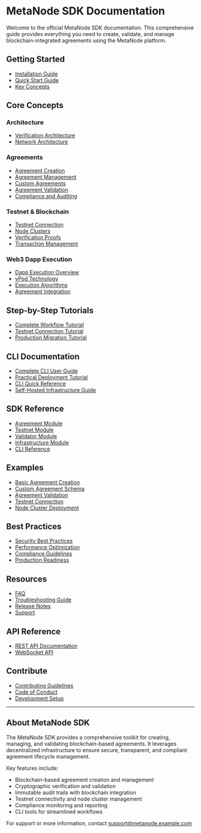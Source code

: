 # MetaNode SDK Documentation

Welcome to the official MetaNode SDK documentation. This comprehensive guide provides everything you need to create, validate, and manage blockchain-integrated agreements using the MetaNode platform.

## Getting Started

- [Installation Guide](getting-started/installation.md)
- [Quick Start Guide](getting-started/quickstart.md)
- [Key Concepts](getting-started/key-concepts.md)

## Core Concepts

### Architecture

- [Verification Architecture](core-concepts/verification_architecture.md)
- [Network Architecture](core-concepts/network_architecture.md)

### Agreements

- [Agreement Creation](agreements/01_agreement_creation.md)
- [Agreement Management](agreements/02_agreement_management.md)
- [Custom Agreements](agreements/03_custom_agreements.md)
- [Agreement Validation](agreements/04_agreement_validation.md)
- [Compliance and Auditing](agreements/05_compliance_auditing.md)

### Testnet & Blockchain

- [Testnet Connection](blockchain/testnet_connection.md)
- [Node Clusters](blockchain/node_clusters.md)
- [Verification Proofs](blockchain/verification_proofs.md)
- [Transaction Management](blockchain/transactions.md)

### Web3 Dapp Execution

- [Dapp Execution Overview](dapp-execution/01_dapp_execution_overview.md)
- [vPod Technology](dapp-execution/02_vpod_technology.md)
- [Execution Algorithms](dapp-execution/03_execution_algorithms.md)
- [Agreement Integration](dapp-execution/05_agreement_integration.md)

## Step-by-Step Tutorials

- [Complete Workflow Tutorial](tutorials/01_complete_workflow.md)
- [Testnet Connection Tutorial](tutorials/02_testnet_connection.md)
- [Production Migration Tutorial](tutorials/03_production_migration.md)

## CLI Documentation

- [Complete CLI User Guide](cli-guide/01_cli_complete_guide.md)
- [Practical Deployment Tutorial](cli-guide/02_practical_deployment_tutorial.md)
- [CLI Quick Reference](cli-guide/03_cli_quick_reference.md)
- [Self-Hosted Infrastructure Guide](cli-guide/04_self_hosted_infrastructure.md)

## SDK Reference

- [Agreement Module](sdk-reference/agreement_module.md)
- [Testnet Module](sdk-reference/testnet_module.md)
- [Validator Module](sdk-reference/validator_module.md)
- [Infrastructure Module](sdk-reference/infrastructure_module.md)
- [CLI Reference](sdk-reference/cli_reference.md)

## Examples

- [Basic Agreement Creation](examples/basic_agreement.md)
- [Custom Agreement Schema](examples/custom_schema.md)
- [Agreement Validation](examples/validation_example.md)
- [Testnet Connection](examples/testnet_connection.md)
- [Node Cluster Deployment](examples/node_cluster.md)

## Best Practices

- [Security Best Practices](best-practices/security.md)
- [Performance Optimization](best-practices/performance.md)
- [Compliance Guidelines](best-practices/compliance.md)
- [Production Readiness](best-practices/production.md)

## Resources

- [FAQ](resources/faq.md)
- [Troubleshooting Guide](resources/troubleshooting.md)
- [Release Notes](resources/release_notes.md)
- [Support](resources/support.md)

## API Reference

- [REST API Documentation](api/rest_api.md)
- [WebSocket API](api/websocket_api.md)

## Contribute

- [Contributing Guidelines](contributing/guidelines.md)
- [Code of Conduct](contributing/code_of_conduct.md)
- [Development Setup](contributing/development_setup.md)

---

## About MetaNode SDK

The MetaNode SDK provides a comprehensive toolkit for creating, managing, and validating blockchain-based agreements. It leverages decentralized infrastructure to ensure secure, transparent, and compliant agreement lifecycle management.

Key features include:
- Blockchain-based agreement creation and management
- Cryptographic verification and validation
- Immutable audit trails with blockchain integration
- Testnet connectivity and node cluster management
- Compliance monitoring and reporting
- CLI tools for streamlined workflows

For support or more information, contact support@metanode.example.com
